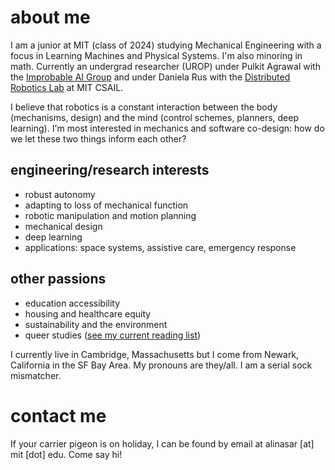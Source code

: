 <link rel="shortcut icon" type="image/x-icon" href="favicon.ico">

# about me

I am a junior at MIT (class of 2024) studying Mechanical Engineering with a focus in Learning Machines and Physical Systems. I'm also minoring in math. Currently an undergrad researcher (UROP) under Pulkit Agrawal with the [Improbable AI Group](https://people.csail.mit.edu/pulkitag/) and under Daniela Rus with the [Distributed Robotics Lab](https://www.csail.mit.edu/research/distributed-robotics-laboratory) at MIT CSAIL.

I believe that robotics is a constant interaction between the body (mechanisms, design) and the mind (control schemes, planners, deep learning). I'm most interested in mechanics and software co-design: how do we let these two things inform each other?

## engineering/research interests
- robust autonomy
- adapting to loss of mechanical function
- robotic manipulation and motion planning
- mechanical design
- deep learning
- applications: space systems, assistive care, emergency response

## other passions
- education accessibility
- housing and healthcare equity
- sustainability and the environment
- queer studies ([see my current reading list](https://bpl.bibliocommons.com/list/share/1900259209_alinasarmiento/1900265989_queer_literature))

I currently live in Cambridge, Massachusetts but I come from Newark, California in the SF Bay Area. My pronouns are they/all. I am a serial sock mismatcher.

# contact me
If your carrier pigeon is on holiday, I can be found by email at alinasar [at] mit [dot] edu. Come say hi!
